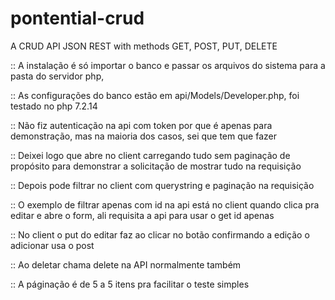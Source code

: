 # pontential-crud
 A CRUD API JSON REST with methods ​GET​, ​POST​, ​PUT​, DELETE​

:: A instalação é só importar o banco e passar os arquivos do sistema para a pasta do servidor php,

:: As configurações do banco estão em api/Models/Developer.php, foi testado no php 7.2.14

:: Não fiz autenticação na api com token por que é apenas para demonstração, mas na maioria dos casos, sei que tem que fazer

:: Deixei logo que abre no client carregando tudo sem paginação de propósito para demonstrar a solicitação de mostrar tudo na requisição

:: Depois pode filtrar no client com querystring e paginação na requisição

:: O exemplo de filtrar apenas com id na api está no client quando clica pra editar e abre o form, ali requisita a api para usar o get id apenas

:: No client o put do editar faz ao clicar no botão confirmando a edição o adicionar usa o post

:: Ao deletar chama delete na API normalmente também

:: A páginação é de 5 a 5 itens pra facilitar o teste simples